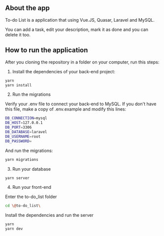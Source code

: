 ## About the app

To-do List is a application that using Vue.JS, Quasar, Laravel and MySQL.

You can add a task, edit your description, mark it as done and you can delete it too.

## How to run the application

After you cloning the repository in a folder on your computer, run this steps:

1. Install the dependencies of your back-end project:

```sh
yarn
yarn install
```

2. Run the migrations

Verify your .env file to connect your back-end to MySQL. If you don't have this file, make a copy of .env.example and modify this lines:

```sh
DB_CONNECTION=mysql
DB_HOST=127.0.0.1
DB_PORT=3306
DB_DATABASE=laravel
DB_USERNAME=root
DB_PASSWORD=
```

And run the migrations:

```sh
yarn migrations
```

3. Run your database

```sh
yarn server
```

4. Run your front-end

Enter the to-do_list folder

```sh
cd \@to-do_list\
```

Install the dependencies and run the server

```sh
yarn
yarn dev
```
